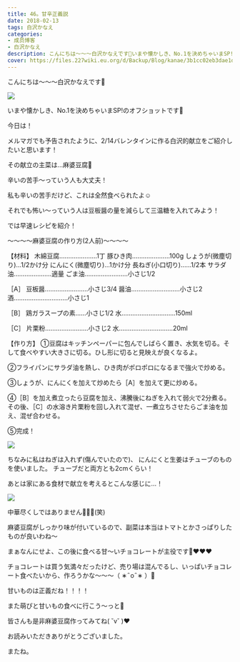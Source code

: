 ```yaml
---
title: 46。甘辛正義説
date: 2018-02-13
tags: 白沢かなえ
categories: 
- 成员博客
- 白沢かなえ
description: こんにちは〜〜〜白沢かなえです🌷いまや懐かしき、No.1を決めちゃいまSP!のオフショットです👑今日は！メルマガでも予告されたように、2/14バレンタイ...
cover: https://files.227wiki.eu.org/d/Backup/Blog/kanae/3b1cc02eb3dae1d9f63a38927abbd.jpg 
---
```









こんにちは〜〜〜白沢かなえです🌷


![](https://files.227wiki.eu.org/d/Backup/Blog/kanae/3b1cc02eb3dae1d9f63a38927abbd.jpg)




いまや懐かしき、No.1を決めちゃいまSP!のオフショットです👑








今日は！



メルマガでも予告されたように、2/14バレンタインに作る白沢的献立をご紹介したいと思います！









その献立の主菜は…麻婆豆腐🌸












辛いの苦手〜っていう人も大丈夫！



私も辛いの苦手だけど、これは全然食べられたよ☺️



それでも怖い〜っていう人は豆板醤の量を減らして三温糖を入れてみよう！










では早速レシピを紹介！





〜〜〜〜麻婆豆腐の作り方(2人前)〜〜〜〜


【材料】
木綿豆腐…………………1丁
豚ひき肉…………………100g
しょうが(微塵切り)…1/2かけ分
にんにく(微塵切り)…1かけ分
長ねぎ(小口切り)……1/2本
サラダ油…………………適量
ごま油……………………小さじ1/2

［A］
豆板醤……………………小さじ3/4
醤油………………………小さじ2
酒…………………………小さじ1

［B］
鶏ガラスープの素……小さじ1/2
水…………………………150ml

［C］
片栗粉……………………小さじ2
水…………………………20ml





【作り方】
①豆腐はキッチンペーパーに包んでしばらく置き、水気を切る。そして食べやすい大きさに切る。ひし形に切ると見映えが良くなるよ。

②フライパンにサラダ油を熱し、ひき肉がポロポロになるまで強火で炒める。

③しょうが、にんにくを加えて炒めたら［A］を加えて更に炒める。

④［B］を加え煮立ったら豆腐を加え、沸騰後にねぎを入れて弱火で2分煮る。その後、［C］の水溶き片栗粉を回し入れて混ぜ、一煮立ちさせたらごま油を加え、混ぜ合わせる。

⑤完成！


![](https://files.227wiki.eu.org/d/Backup/Blog/kanae/3b1cc02eb3dae1d9f63a38927abbd-01.jpg)



ちなみに私はねぎは入れず(傷んでいたので)、
にんにくと生姜はチューブのものを使いました。
チューブだと両方とも2cmくらい！













あとは家にある食材で献立を考えるとこんな感じに…！


![](https://files.227wiki.eu.org/d/Backup/Blog/kanae/3b1cc02eb3dae1d9f63a38927abbd-02.jpg)





中華尽くしではありません🙅🏻‍♀️(笑)



麻婆豆腐がしっかり味が付いているので、副菜は本当はトマトとかさっぱりしたものが良いわね〜










まぁなんにせよ、この後に食べる甘〜いチョコレートが主役です🐶❤️❤️❤️



チョコレートは買う気満々だったけど、売り場は混んでるし、いっぱいチョコレート食べたいから、作ろうかな〜〜〜（ ∗   ̑ o   ̑ ∗ ）🍫



甘いものは正義だね！！！！



また萌ぴと甘いもの食べに行こう〜っと🌷











皆さんも是非麻婆豆腐作ってみてね( ˘v˘ )❤️













お読みいただきありがとうございました。



またね。


